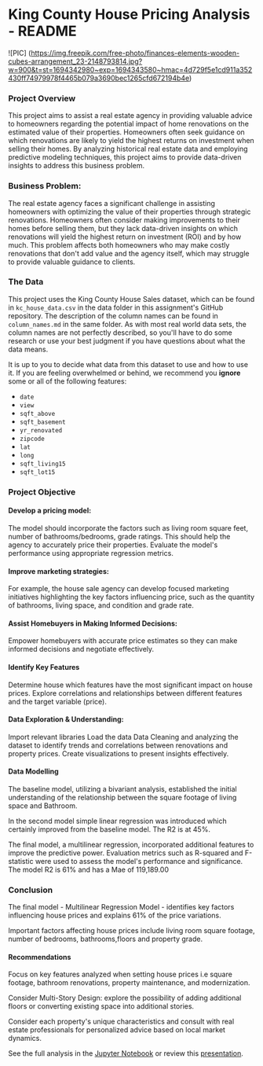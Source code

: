 # **King County House Pricing Analysis - README**
![PIC] (https://img.freepik.com/free-photo/finances-elements-wooden-cubes-arrangement_23-2148793814.jpg?w=900&t=st=1694342980~exp=1694343580~hmac=4d729f5e1cd911a352430ff74979978f4465b079a3690bec1265cfd672194b4e)

### Project Overview

This project aims to assist a real estate agency in providing valuable advice to homeowners regarding the potential impact of home renovations on the estimated value of their properties. Homeowners often seek guidance on which renovations are likely to yield the highest returns on investment when selling their homes. By analyzing historical real estate data and employing predictive modeling techniques, this project aims to provide data-driven insights to address this business problem.


### Business Problem:

The real estate agency faces a significant challenge in assisting homeowners with optimizing the value of their properties through strategic renovations. Homeowners often consider making improvements to their homes before selling them, but they lack data-driven insights on which renovations will yield the highest return on investment (ROI) and by how much. This problem affects both homeowners who may make costly renovations that don't add value and the agency itself, which may struggle to provide valuable guidance to clients.

### The Data

This project uses the King County House Sales dataset, which can be found in  `kc_house_data.csv` in the data folder in this assignment's GitHub repository. The description of the column names can be found in `column_names.md` in the same folder. As with most real world data sets, the column names are not perfectly described, so you'll have to do some research or use your best judgment if you have questions about what the data means.

It is up to you to decide what data from this dataset to use and how to use it. If you are feeling overwhelmed or behind, we recommend you **ignore** some or all of the following features:

* `date`
* `view`
* `sqft_above`
* `sqft_basement`
* `yr_renovated`
* `zipcode`
* `lat`
* `long`
* `sqft_living15`
* `sqft_lot15`


### Project Objective

#### Develop a pricing model:
The model should incorporate the factors such as living room square feet, number of bathrooms/bedrooms, grade ratings. This should help the agency to accurately price their properties.
Evaluate the model's performance using appropriate regression metrics.

#### Improve marketing strategies:
For example, the house sale agency can develop focused marketing initiatives highlighting the key factors influencing price, such as the quantity of bathrooms, living space, and condition and grade rate.

#### Assist Homebuyers in Making Informed Decisions:
Empower homebuyers with accurate price estimates so they can make informed decisions and negotiate effectively.

#### Identify Key Features
Determine house which features have the most significant impact on house prices.
Explore correlations and relationships between different features and the target variable (price).



#### Data Exploration & Understanding:
Import relevant libraries
Load the data 
Data Cleaning and analyzing the dataset to identify trends and correlations between renovations and property prices. Create visualizations to present insights effectively.

#### Data Modelling
The baseline model, utilizing a bivariant analysis, established the initial understanding of the relationship between the square footage of living space and Bathroom.

In the second model simple linear regression was introduced which certainly improved from the baseline model.  The R2 is at 45%.

The final model, a multilinear regression, incorporated additional features to improve the predictive power. Evaluation metrics such as R-squared and F-statistic were used to assess the model's performance and significance. The model R2 is 61% and has a Mae of 119,189.00


### Conclusion
The final model - Multilinear Regression Model - identifies key factors influencing house prices and explains 61% of the price variations.

Important factors affecting house prices include living room square footage, number of bedrooms, bathrooms,floors and property grade.



#### Recommendations
Focus on key features analyzed when setting house prices i.e  square footage, bathroom renovations, property maintenance, and modernization.

Consider Multi-Story Design: explore the possibility of adding additional floors or converting existing space into additional stories.

Consider each property's unique characteristics and consult with real estate professionals for personalized advice based on local market dynamics.

See the full analysis in the [Jupyter Notebook](https://github.com/Lngige01/PHASE2_-GROUP-3_PROJECT/blob/main/Project_Phase2.ipynb) or review this [presentation](https://github.com/Lngige01/PHASE2_-GROUP-3_PROJECT/blob/main/Phase%202%20Project%20Presentation.pdf).



